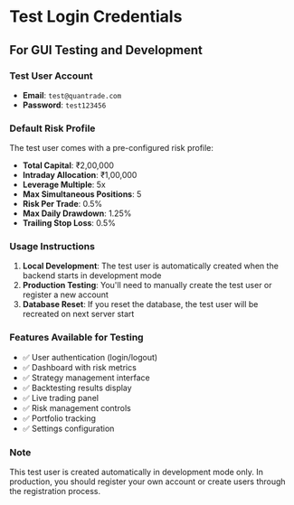 # Test Login Credentials

## For GUI Testing and Development

### Test User Account
- **Email**: `test@quantrade.com`
- **Password**: `test123456`

### Default Risk Profile
The test user comes with a pre-configured risk profile:
- **Total Capital**: ₹2,00,000
- **Intraday Allocation**: ₹1,00,000
- **Leverage Multiple**: 5x
- **Max Simultaneous Positions**: 5
- **Risk Per Trade**: 0.5%
- **Max Daily Drawdown**: 1.25%
- **Trailing Stop Loss**: 0.5%

### Usage Instructions
1. **Local Development**: The test user is automatically created when the backend starts in development mode
2. **Production Testing**: You'll need to manually create the test user or register a new account
3. **Database Reset**: If you reset the database, the test user will be recreated on next server start

### Features Available for Testing
- ✅ User authentication (login/logout)
- ✅ Dashboard with risk metrics
- ✅ Strategy management interface
- ✅ Backtesting results display
- ✅ Live trading panel
- ✅ Risk management controls
- ✅ Portfolio tracking
- ✅ Settings configuration

### Note
This test user is created automatically in development mode only. In production, you should register your own account or create users through the registration process.